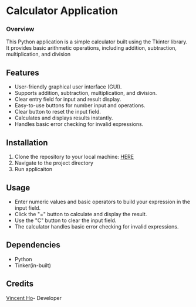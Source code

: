 # Calculator Application

### Overview
This Python application is a simple calculator built using the Tkinter library. It provides basic arithmetic operations, including addition, subtraction, multiplication, and division

## Features
* User-friendly graphical user interface (GUI).
* Supports addition, subtraction, multiplication, and division.
* Clear entry field for input and result display.
* Easy-to-use buttons for number input and operations.
* Clear button to reset the input field.
* Calculates and displays results instantly.
* Handles basic error checking for invalid expressions.

## Installation
1. Clone the repository to your local machine:
[HERE](https://github.com/VVShore/Calculator.git)
2. Navigate to the project directory
3. Run applicaiton
## Usage
- Enter numeric values and basic operators to build your expression in the input field.
- Click the "=" button to calculate and display the result.
- Use the "C" button to clear the input field.
- The calculator handles basic error checking for invalid expressions.
## Dependencies
- Python
- Tinker(in-built)

## Credits
[Vincent Ho](www.linkedin.com/in/vphuho)- Developer
